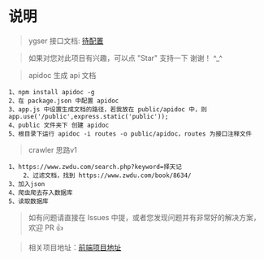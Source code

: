 # 说明
>  ygser 接口文档: [待配置](https://github.com/yugef3h/blogserver)

>  如果对您对此项目有兴趣，可以点 "Star" 支持一下 谢谢！ ^_^

>  apidoc 生成 api 文档
```
1、npm install apidoc -g
2、在 package.json 中配置 apidoc
3、app.js 中设置生成文档的路径，若我放在 public/apidoc 中，则 app.use('/public',express.static('public'));
4、public 文件夹下 创建 apidoc
5、根目录下运行 apidoc -i routes -o public/apidoc，routes 为接口注释文件
```

>  crawler 思路v1
```
1、https://www.zwdu.com/search.php?keyword=择天记   
    2、过滤文档，找到 https://www.zwdu.com/book/8634/
3、加入json
4、爬虫爬去存入数据库
5、读取数据库
```

>  如有问题请直接在 Issues 中提，或者您发现问题并有非常好的解决方案，欢迎 PR 👍

>  相关项目地址：[前端项目地址](http://www.blackatall.cn)  

